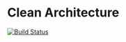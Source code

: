 # Clean Architecture

[![Build Status](https://travis-ci.org/unclebob/clean-architecture.svg?branch=master)](https://travis-ci.org/unclebob/clean-architecture)
